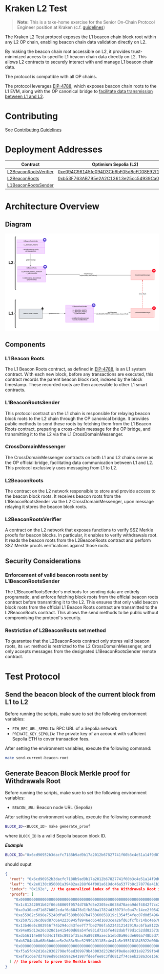 # Kraken L2 Test

> **Note:** This is a take-home exercise for the Senior On-Chain Protocol Engineer position at Kraken (c.f. [guidelines](./docs/Protocol%20Engineer%20Take%20Home%20Test%20-%20Beacon%20Block%20Root%20on%20L2.pdf))

The Kraken L2 Test protocol exposes the L1 beacon chain block root within any L2 OP chain, enabling beacon chain data validation directly on L2.

By making the beacon chain root accessible on L2, it provides trust-minimized access to specific L1 beacon chain data directly on L2. This allows L2 contracts to securely interact with and manage L1 beacon chain data.

The protocol is compatible with all OP chains.

The protocol leverages [EIP-4788](https://eips.ethereum.org/EIPS/eip-4788), which exposes beacon chain roots to the L1 EVM, along with the OP canonical bridge to [facilitate data transmission between L1 and L2](https://docs.optimism.io/builders/app-developers/bridging/messaging).

# Contributing

See [Contributing Guidelines](./CONTRIBUTING.md)

# Deployment Addresses

| Contract | Optimism Sepolia (L2) | Sepolia (L1) |
|-|-|-|
| [L2BeaconRootsVerifier](./contracts/src/L2BeaconRootsVerifier.sol) | [0xe094C96145fe094D3Cb6bF05d8cFD08E92f11BE5](https://sepolia-optimism.etherscan.io/address/0xe094C96145fe094D3Cb6bF05d8cFD08E92f11BE5) | |
| [L2BeaconRoots](./contracts/src/L2BeaconRoots.sol) | [0xb53F763AB795e2A2C13613e25cc54939Ca01b4E1](https://sepolia-optimism.etherscan.io/address/0xb53F763AB795e2A2C13613e25cc54939Ca01b4E1) | |
| [L1BeaconRootsSender](./contracts/src/L1BeaconRootsSender.sol) | | [0x5cdF4C5cbe8b4412b319f5Ae28a77A7177B3adcA](https://sepolia.etherscan.io/address/0x5cdF4C5cbe8b4412b319f5Ae28a77A7177B3adcA) |

# Architecture Overview

## Diagram

![Architecture Diagram](./docs/Kraken%20Beacon%20Root%20Bridge%20Protocol%20v1.0.0.png)

## Components

### L1 Beacon Roots

The L1 Beacon Roots contract, as defined in [EIP-4788](https://eips.ethereum.org/EIPS/eip-4788), is an L1 system contract. With each new block, before any transactions are executed, this contract records the parent beacon block root, indexed by the block timestamp. These recorded roots are then accessible to other L1 smart contracts.

### L1BeaconRootsSender

This protocol contract on the L1 chain is responsible for relaying beacon block roots to the L2 chain through the OP canonical bridge. It provides public methods to send these roots by fetching them from the L1 Beacon Roots contract, preparing a cross-chain message for the OP bridge, and transmitting it to the L2 via the L1 CrossDomainMessenger.

### CrossDomainMessenger

The CrossDomainMessenger contracts on both L1 and L2 chains serve as the OP official bridge, facilitating data communication between L1 and L2. This protocol exclusively uses messaging from L1 to L2.

### L2BeaconRoots

The contract on the L2 network responsible to store and provide access to the beacon block roots. It receives beacon roots from the L1BeaconRootsSender via the L2 CrossDomainMessenger, upon message relaying it stores the beacon block roots.

### L2BeaconRootsVerifier

A contract on the L2 network that exposes functions to verify SSZ Merkle proofs for beacon blocks. In particular, it enables to verify withdrawals root. It reads the beacon roots from the L2BeaconRoots contract and perform SSZ Merkle proofs verifications against those roots.

## Security Considerations

### Enforcement of valid beacon roots sent by L1BeaconRootsSender

The L1BeaconRootsSender's methods for sending data are entirely programatic, and enforce fetching block roots from the official beacon roots contract before transmitting it to the L2. This ensures that only valid beacon block roots from the official L1 Beacon Roots contract are transmitted to the L2BeaconRoots contract. This allows the send methods to be public without compromising the protocol's security.

### Restriction of L2BeaconRoots set method

To guarantee that the L2BeaconRoots contract only stores valid beacon roots, its `set` method is restricted to the L2 CrossDomainMessenger, and only accepts messages from the designated L1BeaconRootsSender remote contract.

# Test Protocol

## Send the beacon block of the current block from L1 to L2

Before running the scripts, make sure to set the following environment variables:

- `ETH_RPC_URL_SEPOLIA`: RPC URL of a Sepolia network
- `PRIVATE_KEY_SEPOLIA`: The private key of an account with sufficient Sepolia ETH to cover transaction fees.

After setting the environment variables, execute the following command:

```sh
make send-current-beacon-root
```

## Generate Beacon Block Merkle proof for Withdrawals Root

Before running the scripts, make sure to set the following environment variables:

- `BEACON_URL`: Beacon node URL (Sepolia)

After setting the environment variables, execute the following command:

```sh
BLOCK_ID=<BLOCK_ID> make generate_proof
```

where `BLOCK_ID` is a valid Sepolia beacon block ID.

***Example***

```sh
BLOCK_ID="0x6cd96952b3dacfc7188b9ad9b17a2012b67827741f60b3c4e51a14f9d07f0c91" make generate-proof
```

should ouput

```json
{
  "root": "0x6cd96952b3dacfc7188b9ad9b17a2012b67827741f60b3c4e51a14f9d07f0c91", // beacon block root
  "leaf": "0x2e0130c856001a39482aa288f64f001a619dc46a5377b8c278776a41b3a62269", // here the leaf is the Withdrawals root
  "index": "0x192e", // the generalized index of the Withdrawals Root in the SSZ Merkle tree
  "proofs": [
    "0x0000060000000000000000000000000000000000000000000000000000000000",
    "0x1c81242091b62f06c68069f0574d78b7d5e2305ec0638d70aea9ddf4842f7cc2",
    "0xa9a30aed71d87b062cdaf6a68476d1fb88ba17824d33073fc0a47c14ee2f0542",
    "0xa55982c5098e75240dfa67589b6087b473360058919c1354f54fec07d0d54964",
    "0x2b075536cd68d87c6a42236945f8946ec654d1603cea26fd63fcfb714bc4e678",
    "0x13b46e5c802956f74b294cd43fee7f7fbe2786fa5234312142919ac6fba8122d",
    "0x94e05d13e26c028d1e415400d68a54fe931d72a5fe482dabf79d1c52dd82573a",
    "0xdb56114e00fdd4c1f85c892bf35ac9a89289aaecb1ebd0a96cde606a748b5d71",
    "0xb8704d40a68b6bddae5e2d83c5be32959491185c4e41a5e355181845922d000c",
    "0x0000000000000000000000000000000000000000000000000000000000000000",
    "0xf5a5fd42d16a20302798ef6ed309979b43003d2320d9f0e8ea9831a92759fb4b",
    "0xef91c6e7d3789ed96c6659a2641987fdeefee8c3fd6812f74ceeb258a3ce1561"
  ] // the proofs to prove the Merkle branch
}
```
